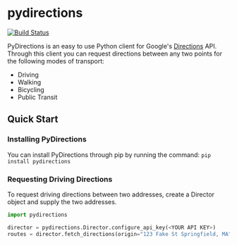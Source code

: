 # pydirections #

[![Build Status](https://magnum.travis-ci.com/apranav19/pydirections.svg?token=1SB6Uw5qyBVN5BUSihPq&branch=basic_test_coverage)](https://magnum.travis-ci.com/apranav19/pydirections)

PyDirections is an easy to use Python client for Google's [Directions](https://developers.google.com/maps/documentation/directions/) API.
Through this client you can request directions between any two points for the following modes of transport:
* Driving
* Walking
* Bicycling
* Public Transit

## Quick Start ##
### Installing PyDirections ###
You can install PyDirections through pip by running the command:
	`pip install pydirections`

### Requesting Driving Directions ###
To request driving directions between two addresses, create a Director object and supply the two addresses.
```python
import pydirections

director = pydirections.Director.configure_api_key(<YOUR API KEY>)
routes = director.fetch_directions(origin="123 Fake St Springfield, MA", dest="456 Fake St Springfield, MA", mode="driving")
```
